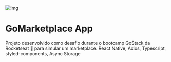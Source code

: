 ![img](https://camo.githubusercontent.com/a869a2aaab296ef925343d7e76518cd213eb0a30/68747470733a2f2f73746f726167652e676f6f676c65617069732e636f6d2f676f6c64656e2d77696e642f626f6f7463616d702d676f737461636b2f6865616465722d6465736166696f732d6e65772e706e67)
# GoMarketplace App
Projeto desenvolvido como desafio durante o bootcamp GoStack da Rocketseat 🚀 para simular um marketplace.
React Native, Axios, Typescript, styled-components, Async Storage
